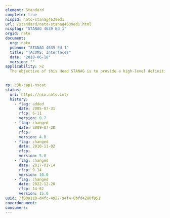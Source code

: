 ```yaml
---
element: Standard
complete: true
nispid: nato-stanag4639ed1
url: /standard/nato-stanag4639ed1.html
nisptag: "STANAG 4639 Ed 1"
orgid: nato
document:
  org: nato
  pubnum: "STANAG 4639 Ed 1"
  title: "TACOMS: Interfaces"
  date: "2010-06-18"
  version: ""
applicability: >2
  The objective of this Head STANAG is to provide a high-level definition of the TACOMS concept, an overview of the TACOMS standards, and to describe the TACOMS operational, technical and security context.  This document represents the capstone document of a set of standards that have been developed to improve interoperability in the future for multinational coalition forces.

  
rp: c3b-cap1-nscat
status:
  uri: https://nso.nato.int/
  history: 
    - flag: added
      date: 2005-07-31
      rfcp: 6-11
      version: 0.7
    - flag: changed
      date: 2009-07-28
      rfcp: 
      version: 4.0
    - flag: changed
      date: 2010-11-02
      rfcp: 
      version: 5.0
    - flag: changed
      date: 2017-01-14
      rfcp: 9-14
      version: 10.0
    - flag: changed
      date: 2022-12-20
      rfcp: 14-62
      version: 15.0
uuid: 7f80a210-d4fc-4927-94f4-0bfd4280f851
coverdocument:
consumers:
---
```

